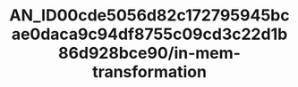 ---  
schema: schema:AN_ID00cde5056d82c172795945bcae0daca9c94df8755c09cd3c22d1b86d928bce90/in-mem-transformation  
title: AN_ID00cde5056d82c172795945bcae0daca9c94df8755c09cd3c22d1b86d928bce90/in-mem-transformation  
organization: Sample Department  
notes: Used in 2 lineage(s)  
resources:  
  - name: AN_ID00cde5056d82c172795945bcae0daca9c94df8755c09cd3c22d1b86d928bce90/in-mem-transformation 
    url: in-mem://AN_ID00cde5056d82c172795945bcae0daca9c94df8755c09cd3c22d1b86d928bce90/in-mem-transformation 
    format : DataFrame  
license: None  
category:
  - Education  
maintainer: User  
maintainer_email: UserMail  
---